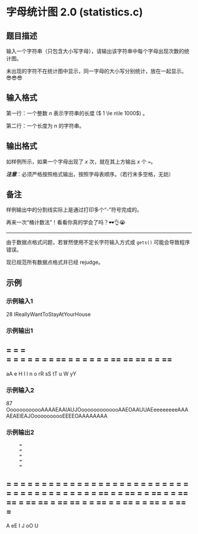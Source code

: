 # 字母统计图 2.0 (statistics.c)

## 题目描述

输入一个字符串（只包含大小写字母），请输出该字符串中每个字母出现次数的统计图。

未出现的字符不在统计图中显示，同一字母的大小写分别统计，放在一起显示。😎😎😎

## 输入格式

第一行：一个整数 $n$ 表示字符串的长度 ($ 1 \le n\le 1000$) 。

第二行：一个长度为 $n$ 的字符串。

## 输出格式

如样例所示，如果一个字母出现了 $x$ 次，就在其上方输出 $x$ 个 `=`。

***注意***：必须严格按照格式输出，按照字母表顺序。（若行末多空格，无妨）

## 备注

样例输出中的分割线实际上是通过打印多个“-”符号完成的。

再来一次“桶计数法”！看看你真的学会了吗？🕶️👌😭

---

由于数据点格式问题，若冒然使用不定长字符输入方式或 `gets()` 可能会导致程序错误。

现已规范所有数据点格式并已经 rejudge。

## 示例

### 示例输入1

28
IReallyWantToStayAtYourHouse

### 示例输出1

=            =       =        
=  =     =   =       =  =   = 
== = = = = = = == == == = = ==
------------------------------
aA e H I l n o rR sS tT u W yY

### 示例输入2

87
OooooooooooAAAAEAAIAUJOooooooooooooAAEOAAUUAEeeeeeeeeAAAAEAEIEAJOoooooooooEEEEOAAAAAAAA

### 示例输出2

         =
         =
         =
         =
         =
=        =
=        =
=        =
=        =
=        =
=        =
=        =
=        =
=        =
=        =
=        =
=        =
=        =
=        =
=        =
=        =
=  =     =
=  =     =
= ==     =
= ==     =
= ==     =
= ==     ==
= ==     ==
= ==     == =
= == = = == =
= == = = == =
-------------
A eE I J oO U